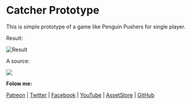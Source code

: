 # Catcher Prototype 
This is simple prototype of a game like Penguin Pushers for single player.

Result:

![Result](http://drive.google.com/uc?export=view&id=1PljOwyA5VgkdiTLD811U-X8Nw6FdCTGB)

A source:

![](http://drive.google.com/uc?export=view&id=1XuN9-toChHp_JpcnOz-5KXr0PiX1Joy2)


**Folow me:** 

[Patreon](https://www.patreon.com/suncube)  | [Twitter](https://twitter.com/suncubestudio) | [Facebook](https://www.facebook.com/suncubestudio/) | [YouTube](https://www.youtube.com/channel/UC4O9GHjx0ovyVYJgMg4aFMA?view_as=subscriber) | [AssetStore](https://assetstore.unity.com/publishers/14506) | [GitHub](https://github.com/suncube)


